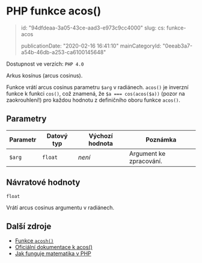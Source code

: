 PHP funkce acos()
=================

> id: "94dfdeaa-3a05-43ce-aad3-e973c9cc4000"
> slug:
> 	cs: funkce-acos
> 
> publicationDate: "2020-02-16 16:41:10"
> mainCategoryId: "0eeab3a7-a54b-46db-a253-ca6100145648"

Dostupnost ve verzích: `PHP 4.0`

Arkus kosínus (arcus cosinus).

Funkce vrátí arcus cosinus parametru `$arg` v radiánech. `acos()` je inverzní funkce k funkci `cos()`, což znamená, že `$a === cos(acos($a))` (pozor na zaokrouhlení!) pro každou hodnotu z definičního oboru funkce `acos()`.

Parametry
---------

| Parametr | Datový typ | Výchozí hodnota | Poznámka |
|----------|------------|-----|-----|
| `$arg`   | `float`    | *není* | Argument ke zpracování. |


Návratové hodnoty
----------------

`float`

Vrátí arcus cosinus argumentu v radiánech.

Další zdroje
------------

- <a href="/funkce-acosh">Funkce `acosh()`</a>
- [Oficiální dokumentace k acos()](https://php.net/manual/en/function.acos.php)
- <a href="/matematika">Jak funguje matematika v PHP</a>
